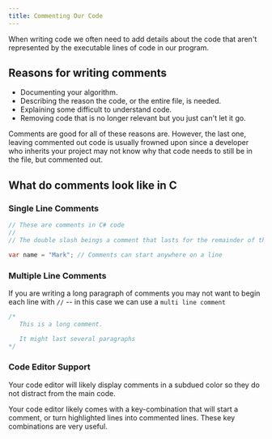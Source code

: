 ```yaml
---
title: Commenting Our Code
---
```


When writing code we often need to add details about the code that aren't
represented by the executable lines of code in our program.

## Reasons for writing comments

- Documenting your algorithm.
- Describing the reason the code, or the entire file, is needed.
- Explaining some difficult to understand code.
- Removing code that is no longer relevant but you just can't let it go.

Comments are good for all of these reasons are. However, the last one, leaving
commented out code is usually frowned upon since a developer who inherits your
project may not know why that code needs to still be in the file, but commented
out.

## What do comments look like in C

### Single Line Comments

```C#
// These are comments in C# code
//
// The double slash beings a comment that lasts for the remainder of the line.

var name = "Mark"; // Comments can start anywhere on a line
```

### Multiple Line Comments

If you are writing a long paragraph of comments you may not want to begin each
line with `//` -- in this case we can use a `multi line comment`

```C#
/*
   This is a long comment.

   It might last several paragraphs
*/
```

### Code Editor Support

Your code editor will likely display comments in a subdued color so they do not
distract from the main code.

Your code editor likely comes with a key-combination that will start a comment,
or turn highlighted lines into commented lines. These key combinations are very
useful.
